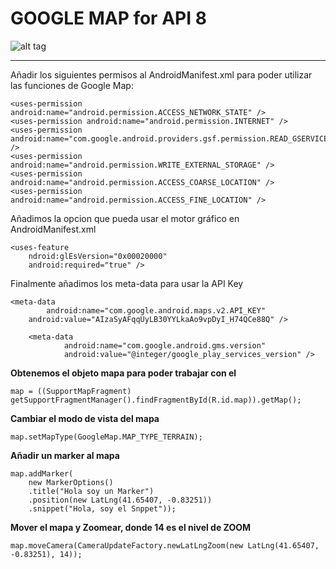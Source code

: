 GOOGLE MAP for API 8
====================
![alt tag](http://www.hosteriamirasierra.com/images/GOOGLE-MAPAS.jpg)

* * *
Añadir los siguientes permisos al AndroidManifest.xml para poder utilizar las funciones de Google Map:

	<uses-permission android:name="android.permission.ACCESS_NETWORK_STATE" />
	<uses-permission android:name="android.permission.INTERNET" />
	<uses-permission android:name="com.google.android.providers.gsf.permission.READ_GSERVICES" />
	<uses-permission android:name="android.permission.WRITE_EXTERNAL_STORAGE" />
	<uses-permission android:name="android.permission.ACCESS_COARSE_LOCATION" />
	<uses-permission android:name="android.permission.ACCESS_FINE_LOCATION" />

Añadimos la opcion que pueda usar el motor gráfico en AndroidManifest.xml

	<uses-feature
		ndroid:glEsVersion="0x00020000"
		android:required="true" />
        
Finalmente añadimos los meta-data para usar la API Key

	<meta-data
	        android:name="com.google.android.maps.v2.API_KEY"
		android:value="AIzaSyAFqqUyLB30YYLkaAo9vpDyI_H74QCe88Q" />
        
        <meta-data
                android:name="com.google.android.gms.version"
                android:value="@integer/google_play_services_version" />
        


**Obtenemos el objeto mapa para poder trabajar con el**

	map = ((SupportMapFragment) getSupportFragmentManager().findFragmentById(R.id.map)).getMap();
		
**Cambiar el modo de vista del mapa**

	map.setMapType(GoogleMap.MAP_TYPE_TERRAIN);
		
**Añadir un marker al mapa**

	map.addMarker(
		new MarkerOptions()
	    .title("Hola soy un Marker")
	    .position(new LatLng(41.65407, -0.83251))
	    .snippet("Hola, soy el Snppet"));
		
**Mover el mapa y Zoomear, donde 14 es el nivel de ZOOM**

	map.moveCamera(CameraUpdateFactory.newLatLngZoom(new LatLng(41.65407, -0.83251), 14));
